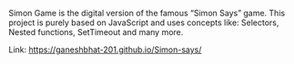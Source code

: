 Simon Game is the digital version of the famous “Simon Says” game. This project is purely based on JavaScript and uses concepts like: Selectors, Nested functions, SetTimeout and many more.

Link: https://ganeshbhat-201.github.io/Simon-says/
